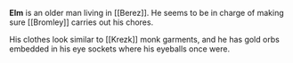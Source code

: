 **Elm** is an older man living in [[Berez]]. He seems to be in charge of making sure [[Bromley]] carries out his chores.

His clothes look similar to [[Krezk]] monk garments, and he has gold orbs embedded in his eye sockets where his eyeballs once were.
